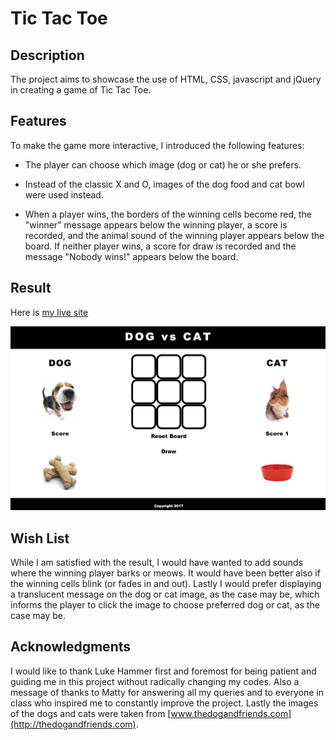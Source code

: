 # Tic Tac Toe

## Description

The project aims to showcase the use of HTML, CSS, javascript and jQuery in creating a game of Tic Tac Toe.

## Features

To make the game more interactive, I introduced the following features:

- The player can choose which image (dog or cat) he or she prefers.

- Instead of the classic X and O, images of the dog food and cat bowl were used instead.

- When a player wins, the borders of the winning cells become red, the "winner" message appears below the winning player, a score is recorded, and the animal sound of the winning player appears below the board. If neither player wins, a score for draw is recorded and the message "Nobody wins!" appears below the board.

## Result
Here is [my live site](http://jonathansee.github.io/tictactoe/)

![Dog vs Cat](img/ScreenShot.png)

## Wish List

While I am satisfied with the result, I would have wanted to add sounds where the winning player barks or meows. It would have been better also if the winning cells blink (or fades in and out). Lastly I would prefer displaying a translucent message on the dog or cat image, as the case may be, which informs the player to click the image to choose preferred dog or cat, as the case may be.  

## Acknowledgments

I would like to thank Luke Hammer first and foremost for being patient and guiding me in this project without radically changing my codes. Also a message of thanks to Matty for answering all my queries and to everyone in class who inspired me to constantly improve the project. Lastly the images of the dogs and cats were taken from [www.thedogandfriends.com](http://thedogandfriends.com).
